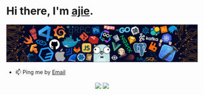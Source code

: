 # Hi there, I'm [ajie](https://ajiekusumadhany.com/).

![image](./header_.png)

- 📫 Ping me by [Email](mailto:ajiekusumadhany@gmail.com)


<p align="center">
  <img width="49%" src="https://github-readme-stats.vercel.app/api?username=ajiekusumadhany&show_icons=true&theme=tokyonight" />
    <img width="49%" src="https://github-readme-streak-stats.herokuapp.com/?user=ajiekusumadhany&theme=tokyonight" />
</p>

